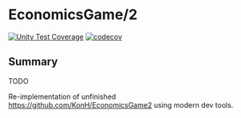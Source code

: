 ﻿# EconomicsGame/2

[![Unity Test Coverage](https://github.com/KonH/EconomicsGame2/actions/workflows/unity-test-coverage.yml/badge.svg)](https://github.com/KonH/EconomicsGame2/actions/workflows/unity-test-coverage.yml)
[![codecov](https://codecov.io/gh/KonH/EconomicsGame2/graph/badge.svg?token=EUE93VDDUG)](https://codecov.io/gh/KonH/EconomicsGame2)

## Summary

TODO

Re-implementation of unfinished https://github.com/KonH/EconomicsGame2 using modern dev tools.